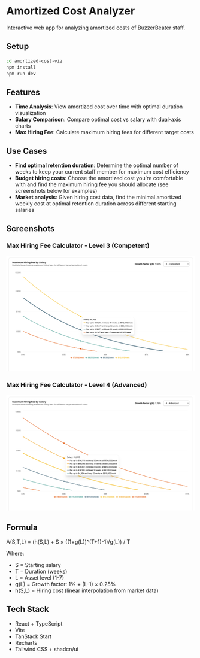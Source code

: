 # Amortized Cost Analyzer

Interactive web app for analyzing amortized costs of BuzzerBeater staff.

## Setup

```bash
cd amortized-cost-viz
npm install
npm run dev
```

## Features

- **Time Analysis**: View amortized cost over time with optimal duration visualization
- **Salary Comparison**: Compare optimal cost vs salary with dual-axis charts
- **Max Hiring Fee**: Calculate maximum hiring fees for different target costs

## Use Cases

- **Find optimal retention duration**: Determine the optimal number of weeks to keep your current staff member for maximum cost efficiency
- **Budget hiring costs**: Choose the amortized cost you're comfortable with and find the maximum hiring fee you should allocate (see screenshots below for examples)
- **Market analysis**: Given hiring cost data, find the minimal amortized weekly cost at optimal retention duration across different starting salaries

## Screenshots

### Max Hiring Fee Calculator - Level 3 (Competent)

![Level 3 Hiring Fees](amortized-cost-viz/examples/hiring-fee-level-3.png)

### Max Hiring Fee Calculator - Level 4 (Advanced)

![Level 4 Hiring Fees](amortized-cost-viz/examples/hiring-fee-level-4.png)

## Formula

A(S,T,L) = (h(S,L) + S × ((1+g(L))^(T+1)-1)/g(L)) / T

Where:

- S = Starting salary
- T = Duration (weeks)
- L = Asset level (1-7)
- g(L) = Growth factor: 1% + (L-1) × 0.25%
- h(S,L) = Hiring cost (linear interpolation from market data)

## Tech Stack

- React + TypeScript
- Vite
- TanStack Start
- Recharts
- Tailwind CSS + shadcn/ui
